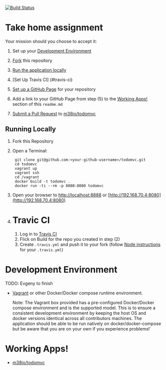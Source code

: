 [![Build Status](https://travis-ci.org/m38io/todomvc.svg?branch=master)](https://travis-ci.org/m38io/todomvc)

# Take home assignment

Your mission should you choose to accept it:

1.  Set up your [Development Environment](#development-environment)
2.  [Fork](https://help.github.com/articles/fork-a-repo/) this repository
3.  [Run the application locally](#running-locally)
4.  [Set Up Travis CI] (#travis-ci)
    
5.  [Set up a GitHub Page](https://help.github.com/categories/github-pages-basics/) for your repository
6.  Add a link to your GitHub Page from step (5) to the [Working Apps!](#working-apps) section of this `readme.md`
7.  [Submit a Pull Request](https://help.github.com/articles/creating-a-pull-request/) to [m38io/todomvc](https://github.com/m38io/todomvc)


## Running Locally

1. Fork this Repository

2. Open a Terminal:

        git clone git@github.com:<your-github-username>/todomvc.git
        cd todomvc
        vagrant up
        vagrant ssh
        cd /vagrant
        docker build -t todomvc .
        docker run -ti --rm -p 8080:8080 todomvc

3. Open your browser to [http://localhost:8888](http://localhost:8888) or [http://192.168.70.4:8080](http://192.168.70.4:8080)

4. # Travic CI

    1.  Log in to [Travis CI](https://travis-ci.org)
    2.  Flick on Build for the repo you created in step (2)
    3.  Create `.travis.yml` and push it to your fork (follow [Node instructions](https://docs.travis-ci.com/user/languages/javascript-with-nodejs/) for your `.travis.yml`)
    
# Development Environment

TODO: Evgeny to finish

* [Vagrant](https://www.vagrantup.com/downloads.html) or other Docker/Docker compose runtime environment.

    Note: The Vagrant box provided has a pre-configured
    Docker/Docker compose environment and is the supported model. This is to ensure a consistent development
    environment by keeping the host OS and docker versions identical across all contributors machines. The
    application should be able to be run natively on docker/docker-compose but be aware that you are on your
    own if you experience problems!`


# Working Apps!

- [m38io/todomvc](http://m38io.github.io/)
